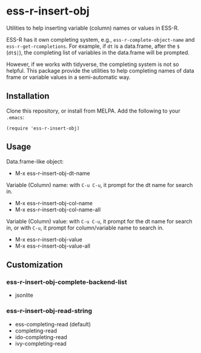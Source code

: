 # ess-r-insert-obj

Utilities to help inserting variable (column) names or values in ESS-R.

ESS-R has it own completing system, e.g., `ess-r-complete-object-name` and
`ess-r-get-rcompletions`. For example, if `dt` is a data.frame, after the `$`
(`dt$|`), the completing list of variables in the data.frame will be prompted.

However, if we works with tidyverse, the completing system is not so helpful.
This package provide the utilities to help completing names of data frame or
variable values in a semi-automatic way.

## Installation

Clone this repository, or install from MELPA. Add the following to your `.emacs`:

``` elisp
(require 'ess-r-insert-obj)
```

## Usage

Data.frame-like object:

- M-x ess-r-insert-obj-dt-name

Variable (Column) name: with `C-u C-u`, it prompt for the dt name for search in.

- M-x ess-r-insert-obj-col-name
- M-x ess-r-insert-obj-col-name-all

Variable (Column) value: with `C-u C-u`, it prompt for the dt name for search in, or
with `C-u`, it prompt for column/variable name to search in.

- M-x ess-r-insert-obj-value
- M-x ess-r-insert-obj-value-all

## Customization

### ess-r-insert-obj-complete-backend-list

- jsonlite

### ess-r-insert-obj-read-string

- ess-completing-read (default)
- completing-read
- ido-completing-read
- ivy-completing-read
